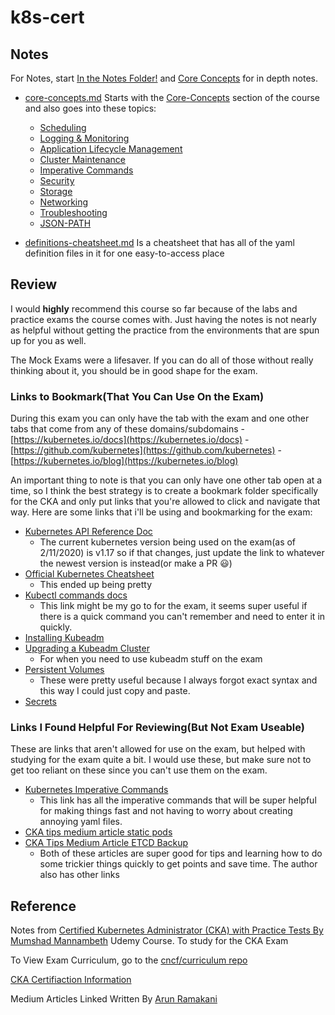 # k8s-cert

## Notes
For Notes, start [In the Notes Folder!](/notes) and [Core Concepts](/notes/core-concepts.md) for in depth notes. 

* [core-concepts.md](/notes/core-concepts.md) Starts with the [Core-Concepts](/notes/core-concepts.md/#core-concepts) section of the course and also goes into these topics:
  * [Scheduling](/notes/core-concepts.md/#scheduling)
  * [Logging & Monitoring](/notes/core-concepts.md/#logging-and-monitoring)
  * [Application Lifecycle Management](/notes/core-concepts.md/#application-lifecycle-management)
  * [Cluster Maintenance](/notes/core-concepts.md/#cluster-maintenance)
  * [Imperative Commands](/notes/core-concepts.md/#imperative-commands)
  * [Security](/notes/core-concepts.md/#security)
  * [Storage](/notes/core-concepts.md/#storage)
  * [Networking](/notes/core-concepts.md/#networking)
  * [Troubleshooting](/notes/core-concepts.md/#troubleshooting)
  * [JSON-PATH](/notes/core-concepts.md/#json-path)

* [definitions-cheatsheet.md](/notes/definitions-cheatsheet.md) Is a cheatsheet that has all of the yaml definition files in it for one easy-to-access place


## Review

I would **highly** recommend this course so far because of the labs and practice exams the course comes with. Just having the notes is not nearly as helpful without getting the practice from the environments that are spun up for you as well. 

The Mock Exams were a lifesaver. If you can do all of those without really thinking about it, you should be in good shape for the exam. 


### Links to Bookmark(That You Can Use On the Exam)
During this exam you can only have the tab with the exam and one other tabs that come from any of these domains/subdomains
    - [https://kubernetes.io/docs](https://kubernetes.io/docs)
    - [https://github.com/kubernetes](https://github.com/kubernetes)
    - [https://kubernetes.io/blog](https://kubernetes.io/blog)

An important thing to note is that you can only have one other tab open at a time, so I think the best strategy is to create a bookmark folder specifically for the CKA and only put links that you're allowed to click and navigate that way. Here are some links that i'll be using and bookmarking for the exam:

* [Kubernetes API Reference Doc](https://kubernetes.io/docs/reference/generated/kubernetes-api/v1.17/#daemonset-v1-apps)
  * The current kubernetes version being used on the exam(as of 2/11/2020) is v1.17 so if that changes, just update the link to whatever the newest version is instead(or make a PR :smiley:)
* [Official Kubernetes Cheatsheet](https://kubernetes.io/docs/reference/kubectl/cheatsheet/)  
  * This ended up being pretty 
* [Kubectl commands docs](https://kubernetes.io/docs/reference/generated/kubectl/kubectl-commands)
  * This link might be my go to for the exam, it seems super useful if there is a quick command you can't remember and need to enter it in quickly. 
* [Installing Kubeadm](https://kubernetes.io/docs/setup/production-environment/tools/kubeadm/install-kubeadm/#check-required-ports)
* [Upgrading a Kubeadm Cluster](https://v1-17.docs.kubernetes.io/docs/tasks/administer-cluster/kubeadm/kubeadm-upgrade/)
  * For when you need to use kubeadm stuff on the exam
* [Persistent Volumes](https://kubernetes.io/docs/concepts/storage/persistent-volumes/#persistent-volumes)
  * These were pretty useful because I always forgot exact syntax and this way I could just copy and paste.
* [Secrets](https://kubernetes.io/docs/concepts/configuration/secret/)


### Links I Found Helpful For Reviewing(But Not Exam Useable)

These are links that aren't allowed for use on the exam, but helped with studying for the exam quite a bit. I would use these, but make sure not to get too reliant on these since you can't use them on the exam.

* [Kubernetes Imperative Commands](https://kubectl.docs.kubernetes.io/pages/imperative_porcelain/creating_resources.html)
  * This link has all the imperative commands that will be super helpful for making things fast and not having to worry about creating annoying yaml files. 
* [CKA tips medium article static pods](https://medium.com/@imarunrk/certified-kubernetes-administrator-cka-tips-and-tricks-part-2-b4f5c636eb4)
* [CKA Tips Medium Article ETCD Backup](https://medium.com/@imarunrk/certified-kubernetes-administrator-cka-tips-and-tricks-part-3-2e7b44e89a3b)
  * Both of these articles are super good for tips and learning how to do some trickier things quickly to get points and save time. The author also has other links 

## Reference
Notes from [Certified Kubernetes Administrator (CKA) with Practice Tests By Mumshad Mannambeth](https://www.udemy.com/course/certified-kubernetes-administrator-with-practice-tests/) Udemy Course. To study for the CKA Exam

To View Exam Curriculum, go to the [cncf/curriculum repo](https://github.com/cncf/curriculum)

[CKA Certifiaction Information](https://www.cncf.io/certification/cka/)

Medium Articles Linked Written By [Arun Ramakani](https://medium.com/@imarunrk)
